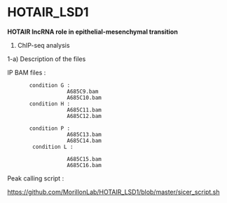# HOTAIR_LSD1

**HOTAIR lncRNA role in epithelial-mesenchymal transition**


1) ChIP-seq analysis

 1-a) Description of the files
 
   IP BAM files :
 
           condition G :
                       A685C9.bam
                       A685C10.bam
           condition H :             
                       A685C11.bam
                       A685C12.bam
                       
           condition P :            
                       A685C13.bam
                       A685C14.bam
            condition L :           
                       
                       A685C15.bam
                       A685C16.bam


Peak calling script :

https://github.com/MorillonLab/HOTAIR_LSD1/blob/master/sicer_script.sh


